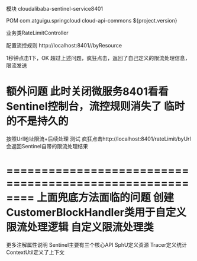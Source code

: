 模块 cloudalibaba-sentinel-service8401

POM
<dependency>
    <groupId>com.atguigu.springcloud</groupId>
    <artifactId>cloud-api-commons</artifactId>
    <version>${project.version}</version>
</dependency>

业务类RateLimitController

配置流控规则
http://localhost:8401//byResource

1秒钟点击1下，OK
超过上述问题，疯狂点击，返回了自己定义的限流处理信息，限流发送


额外问题
此时关闭微服务8401看看
Sentinel控制台，流控规则消失了  临时的不是持久的
==================================================================================
按照Url地址限流+后续处理
测试
疯狂点击http://localhost:8401/rateLimit/byUrl
会返回Sentinel自带的限流处理结果

========================================================
上面兜底方法面临的问题
创建CustomerBlockHandler类用于自定义限流处理逻辑
自定义限流处理类
========================================
更多注解属性说明
Sentinel主要有三个核心API
SphU定义资源
Tracer定义统计
ContextUtil定义了上下文